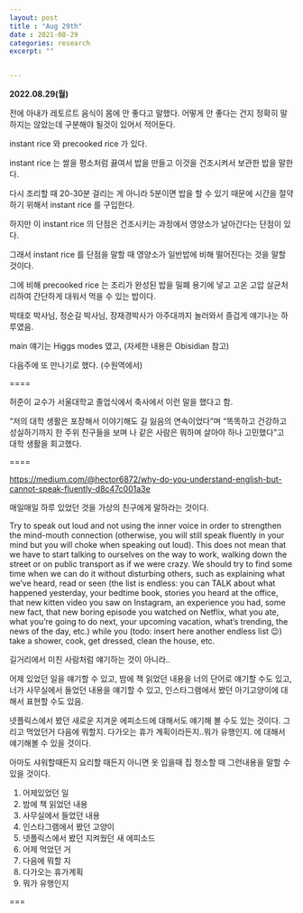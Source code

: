 ```yaml
---
layout: post
title : "Aug 29th"
date : 2021-08-29
categories: research
excerpt: ""


---
```

 

**2022.08.29(월)**

전에 아내가 레토르트 음식이 몸에 안 좋다고 말했다. 어떻게 안 좋다는 건지 정확히 말하지는 않았는데
구분해야 될것이 있어서 적어둔다. 

instant rice 와 precooked rice 가 있다. 

instant rice 는 쌀을 평소처럼 끓여서 밥을 만들고 이것을 건조시켜서 보관한 밥을 말한다. 

다시 조리할 때 20-30분 걸리는 게 아니라 5분이면 밥을 할 수 있기 때문에 시간을 절약하기 위해서 instant rice 를 구입한다. 

하지만 이 instant rice 의 단점은 건조시키는 과정에서 영양소가 날아간다는 단점이 있다. 

그래서 instant rice 를 단점을 말할 때 영양소가 일반밥에 비해 떨어진다는 것을 말할 것이다. 


그에 비해 precooked rice 는 조리가 완성된 밥을 밀폐 용기에 넣고 고온 고압 살균처리하여 간단하게 대워서 먹을 수 있는 밥이다. 


박태호 박사님, 정순길 박사님, 장재경박사가 아주대까지 놀러와서 즐겁게 얘기나눈 하루였음.  

main 얘기는 Higgs modes 였고, (자세한 내용은 Obisidian 참고)

다음주에 또 만나기로 했다. (수원역에서)


====

허준이 교수가 서울대학교 졸업식에서 축사에서 이런 말을 했다고 함.

“저의 대학 생활은 포장해서 이야기해도 길 잃음의 연속이었다”며 “똑똑하고 건강하고 성실하기까지 한 주위 친구들을 보며 나 같은 사람은 뭐하며 살아야 하나 고민했다”고 대학 생활을 회고했다.

====

https://medium.com/@hector6872/why-do-you-understand-english-but-cannot-speak-fluently-d8c47c001a3e

매일매일 하루 있었던 것을 가상의 친구에게 말하라는 것이다. 

Try to speak out loud and not using the inner voice in order to strengthen the mind-mouth connection (otherwise, you will still speak fluently in your mind but you will choke when speaking out loud). This does not mean that we have to start talking to ourselves on the way to work, walking down the street or on public transport as if we were crazy. We should try to find some time when we can do it without disturbing others, such as explaining what we’ve heard, read or seen (the list is endless: you can TALK about what happened yesterday, your bedtime book, stories you heard at the office, that new kitten video you saw on Instagram, an experience you had, some new fact, that new boring episode you watched on Netflix, what you ate, what you’re going to do next, your upcoming vacation, what’s trending, the news of the day, etc.) while you (todo: insert here another endless list 😉) take a shower, cook, get dressed, clean the house, etc.


길거리에서 미친 사람처럼 얘기하는 것이 아니라..

어제 있었던 일을 얘기할 수 있고, 밤에 책 읽었던 내용을 너의 단어로 얘기할 수도 있고, 너가 사무실에서 들었던 내용을 얘기할 수 있고, 인스타그램에서 봤던 아기고양이에 대해서 표현할 수도 있음. 

넷플릭스에서 봤던 새로운 지겨운 에피소드에 대해서도 얘기해 볼 수도 있는 것이다. 그리고 먹었던거 다음에 뭐할지. 다가오는 휴가 계획이라든지..뭐가 유행인지. 에 대해서 얘기해볼 수 있을 것이다. 

아마도 샤워할때든지 요리할 때든지 아니면 옷 입을때 집 청소할 때 그런내용을 말할 수 있을 것이다. 


1. 어제있었던 일
1. 밤에 책 읽었던 내용
1. 사무실에서 들었던 내용
1. 인스타그램에서 봤던 고양이
1. 넷플릭스에서 봤던 지켜웠던 새 에피소드
1. 어제 먹었던 거
1. 다음에 뭐할 지
1. 다가오는 휴가계획
1. 뭐가 유행인지

===

